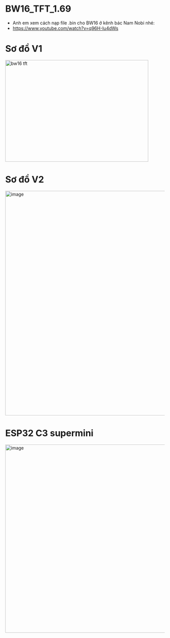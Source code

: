 # BW16_TFT_1.69

* Anh em xem cách nạp file .bin cho BW16 ở kênh bác Nam Nobi nhé:
* https://www.youtube.com/watch?v=q96H-Iu4dWs

# Sơ đồ V1

<img width="452" height="321" alt="bw16 tft" src="https://github.com/user-attachments/assets/855af253-e2b9-4e4d-baee-4c93d73bfd24" />

# Sơ đồ V2

<img width="1194" height="709" alt="image" src="https://github.com/user-attachments/assets/5c5ce80d-c79e-484c-a8d6-d335a348fad9" />

# ESP32 C3 supermini

<img width="912" height="594" alt="image" src="https://github.com/user-attachments/assets/aec794ac-b36c-4981-8c38-8352e702818e" />


